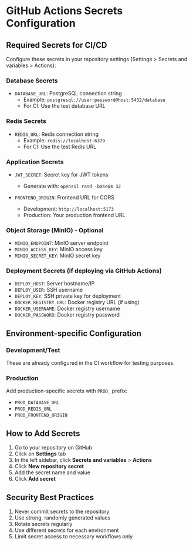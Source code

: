 # GitHub Actions Secrets Configuration

## Required Secrets for CI/CD

Configure these secrets in your repository settings (Settings > Secrets and variables > Actions):

### Database Secrets
- `DATABASE_URL`: PostgreSQL connection string
  - Example: `postgresql://user:password@host:5432/database`
  - For CI: Use the test database URL

### Redis Secrets  
- `REDIS_URL`: Redis connection string
  - Example: `redis://localhost:6379`
  - For CI: Use the test Redis URL

### Application Secrets
- `JWT_SECRET`: Secret key for JWT tokens
  - Generate with: `openssl rand -base64 32`
  
- `FRONTEND_ORIGIN`: Frontend URL for CORS
  - Development: `http://localhost:5173`
  - Production: Your production frontend URL

### Object Storage (MinIO) - Optional
- `MINIO_ENDPOINT`: MinIO server endpoint
- `MINIO_ACCESS_KEY`: MinIO access key
- `MINIO_SECRET_KEY`: MinIO secret key

### Deployment Secrets (if deploying via GitHub Actions)
- `DEPLOY_HOST`: Server hostname/IP
- `DEPLOY_USER`: SSH username
- `DEPLOY_KEY`: SSH private key for deployment
- `DOCKER_REGISTRY_URL`: Docker registry URL (if using)
- `DOCKER_USERNAME`: Docker registry username
- `DOCKER_PASSWORD`: Docker registry password

## Environment-specific Configuration

### Development/Test
These are already configured in the CI workflow for testing purposes.

### Production
Add production-specific secrets with `PROD_` prefix:
- `PROD_DATABASE_URL`
- `PROD_REDIS_URL`
- `PROD_FRONTEND_ORIGIN`

## How to Add Secrets

1. Go to your repository on GitHub
2. Click on **Settings** tab
3. In the left sidebar, click **Secrets and variables** > **Actions**
4. Click **New repository secret**
5. Add the secret name and value
6. Click **Add secret**

## Security Best Practices

1. Never commit secrets to the repository
2. Use strong, randomly generated values
3. Rotate secrets regularly
4. Use different secrets for each environment
5. Limit secret access to necessary workflows only
